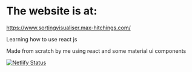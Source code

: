 # The website is at:

https://www.sortingvisualiser.max-hitchings.com/

Learning how to use react js

Made from scratch by me using react and some material ui components

[![Netlify Status](https://api.netlify.com/api/v1/badges/08d4f1c5-8d1c-48e7-a560-9cc69ac8d335/deploy-status)](https://www.max-hitchings.com/)

